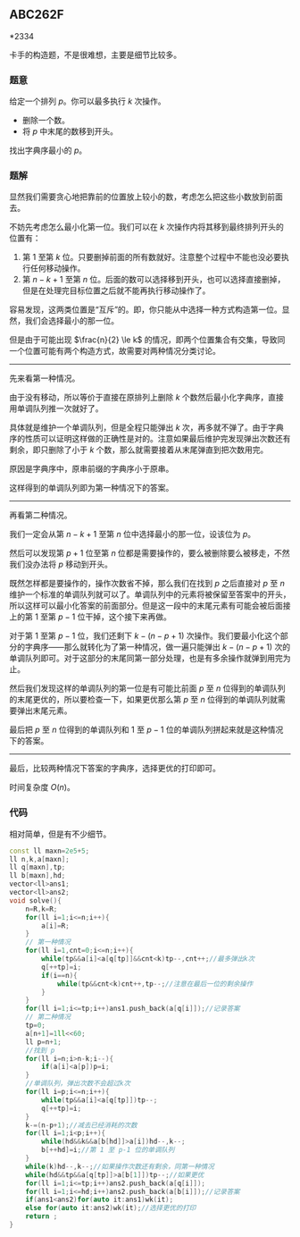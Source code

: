 ## ABC262F

*2334

卡手的构造题，不是很难想，主要是细节比较多。

### 题意

给定一个排列 $p$。你可以最多执行 $k$ 次操作。

- 删除一个数。
- 将 $p$ 中末尾的数移到开头。

找出字典序最小的 $p$。

### 题解

显然我们需要贪心地把靠前的位置放上较小的数，考虑怎么把这些小数放到前面去。

不妨先考虑怎么最小化第一位。我们可以在 $k$ 次操作内将其移到最终排列开头的位置有：

1. 第 $1$ 至第 $k$ 位。只要删掉前面的所有数就好。注意整个过程中不能也没必要执行任何移动操作。
2. 第 $n-k+1$ 至第 $n$ 位。后面的数可以选择移到开头，也可以选择直接删掉，但是在处理完目标位置之后就不能再执行移动操作了。

容易发现，这两类位置是“互斥”的。即，你只能从中选择一种方式构造第一位。显然，我们会选择最小的那一位。

但是由于可能出现 $\frac{n}{2} \le k$ 的情况，即两个位置集合有交集，导致同一个位置可能有两个构造方式，故需要对两种情况分类讨论。

------

先来看第一种情况。

由于没有移动，所以等价于直接在原排列上删除 $k$ 个数然后最小化字典序，直接用单调队列推一次就好了。

具体就是维护一个单调队列，但是全程只能弹出 $k$ 次，再多就不弹了。由于字典序的性质可以证明这样做的正确性是对的。注意如果最后维护完发现弹出次数还有剩余，即只删除了小于 $k$ 个数，那么就需要接着从末尾弹直到把次数用完。

原因是字典序中，原串前缀的字典序小于原串。

这样得到的单调队列即为第一种情况下的答案。

--------

再看第二种情况。

我们一定会从第 $n-k+1$ 至第 $n$ 位中选择最小的那一位，设该位为 $p$。

然后可以发现第 $p+1$ 位至第 $n$ 位都是需要操作的，要么被删除要么被移走，不然我们没办法将 $p$ 移动到开头。

既然怎样都是要操作的，操作次数省不掉，那么我们在找到 $p$ 之后直接对 $p$ 至 $n$ 维护一个标准的单调队列就可以了。单调队列中的元素将被保留至答案中的开头，所以这样可以最小化答案的前面部分。但是这一段中的末尾元素有可能会被后面接上的第 $1$ 至第 $p-1$ 位干掉，这个接下来再做。

对于第 $1$ 至第 $p-1$ 位，我们还剩下 $k-(n-p+1)$ 次操作。我们要最小化这个部分的字典序——那么就转化为了第一种情况，做一遍只能弹出 $k-(n-p+1)$ 次的单调队列即可。对于这部分的末尾同第一部分处理，也是有多余操作就弹到用完为止。

然后我们发现这样的单调队列的第一位是有可能比前面 $p$ 至 $n$ 位得到的单调队列的末尾更优的，所以要检查一下，如果更优那么第 $p$ 至 $n$ 位得到的单调队列就需要弹出末尾元素。

最后把 $p$ 至 $n$ 位得到的单调队列和 $1$ 至 $p-1$ 位的单调队列拼起来就是这种情况下的答案。

-------

最后，比较两种情况下答案的字典序，选择更优的打印即可。

时间复杂度 $O(n)$。

### 代码

相对简单，但是有不少细节。

```cpp
const ll maxn=2e5+5;
ll n,k,a[maxn];
ll q[maxn],tp;
ll b[maxn],hd;
vector<ll>ans1;
vector<ll>ans2;
void solve(){
	n=R,k=R;
	for(ll i=1;i<=n;i++){
		a[i]=R;
	}
	// 第一种情况
	for(ll i=1,cnt=0;i<=n;i++){
		while(tp&&a[i]<a[q[tp]]&&cnt<k)tp--,cnt++;//最多弹出k次
		q[++tp]=i;
		if(i==n){
			while(tp&&cnt<k)cnt++,tp--;//注意在最后一位的剩余操作
		}
	}
	for(ll i=1;i<=tp;i++)ans1.push_back(a[q[i]]);//记录答案
	// 第二种情况
	tp=0;
	a[n+1]=1ll<<60;
	ll p=n+1;
	//找到 p
	for(ll i=n;i>n-k;i--){
		if(a[i]<a[p])p=i;
	}
	//单调队列，弹出次数不会超过k次
	for(ll i=p;i<=n;i++){
		while(tp&&a[i]<a[q[tp]])tp--;
		q[++tp]=i;
	}
	k-=(n-p+1);//减去已经消耗的次数
	for(ll i=1;i<p;i++){
		while(hd&&k&&a[b[hd]]>a[i])hd--,k--;
		b[++hd]=i;//第 1 至 p-1 位的单调队列
	}
	while(k)hd--,k--;//如果操作次数还有剩余，同第一种情况
	while(hd&&tp&&a[q[tp]]>a[b[1]])tp--;//如果更优
	for(ll i=1;i<=tp;i++)ans2.push_back(a[q[i]]);
	for(ll i=1;i<=hd;i++)ans2.push_back(a[b[i]]);//记录答案
	if(ans1<ans2)for(auto it:ans1)wk(it);
	else for(auto it:ans2)wk(it);//选择更优的打印
	return ;
}
```

